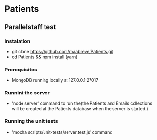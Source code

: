 # Patients
## Parallelstaff test

### Instalation
- git clone https://github.com/maabreve/Patients.git
- cd Patients && npm install (yarn)

### Prerequisites
- MongoDB running locally at 127.0.0.1:27017

### Runnint the server
- 'node server' command to run the(the Patients and Emails collections will be created at the Patients database when the server is started.)

### Running the unit tests
- 'mocha scripts/unit-tests/server.test.js' command